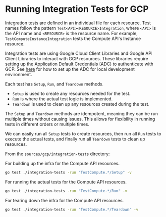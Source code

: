 # Running Integration Tests for GCP

Integration tests are defined in an individual file for each resource.
Test names follow the pattern `Test<API><RESOURCE>Integration`, where `<API>` is the API name and `<RESOURCE>` is the resource name.
For example, `TestComputeInstanceIntegration` tests the Compute API's Instance resource.

Integration tests are using Google Cloud Client Libraries and Google API Client Libraries to interact with GCP resources.
These libraries require setting up the Application Default Credentials (ADC) to authenticate with GCP.
See [here](https://cloud.google.com/docs/authentication/set-up-adc-local-dev-environment) for how to set up the ADC for local development environment.

Each test has `Setup`, `Run`, and `Teardown` methods.
- `Setup` is used to create any resources needed for the test.
- `Run` is where the actual test logic is implemented.
- `Teardown` is used to clean up any resources created during the test.

The `Setup` and `Teardown` methods are idempotent, meaning they can be run multiple times without causing issues. This allows for flexibility in running tests in different orders or multiple times.

We can easily run all `Setup` tests to create resources, then run all `Run` tests to execute the actual tests, and finally run all `Teardown` tests to clean up resources.

From the `sources/gcp/integration-tests` directory:

For building up the infra for the Compute API resources.
```bash
go test ./integration-tests -run "TestCompute.*/Setup" -v 
```

For running the actual tests for the Compute API resources.
```bash
go test ./integration-tests -run "TestCompute.*/Run" -v 
```

For tearing down the infra for the Compute API resources.
```bash
go test ./integration-tests -run "TestCompute.*/Teardown" -v 
```